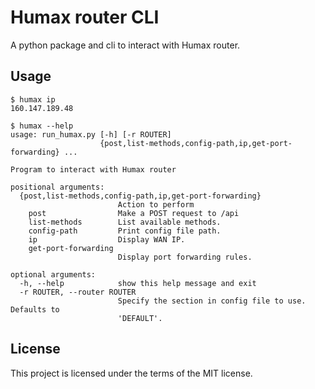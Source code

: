 # Humax router CLI

A python package and cli to interact with Humax router.

## Usage

```console
$ humax ip
160.147.189.48
```

```console
$ humax --help
usage: run_humax.py [-h] [-r ROUTER]
                    {post,list-methods,config-path,ip,get-port-forwarding} ...

Program to interact with Humax router

positional arguments:
  {post,list-methods,config-path,ip,get-port-forwarding}
                        Action to perform
    post                Make a POST request to /api
    list-methods        List available methods.
    config-path         Print config file path.
    ip                  Display WAN IP.
    get-port-forwarding
                        Display port forwarding rules.

optional arguments:
  -h, --help            show this help message and exit
  -r ROUTER, --router ROUTER
                        Specify the section in config file to use. Defaults to
                        'DEFAULT'.
```

## License

This project is licensed under the terms of the MIT license.
